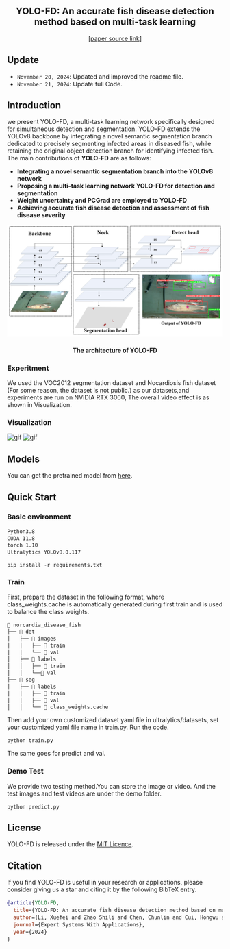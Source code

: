 
<div align="center">
<h2> YOLO-FD: An accurate fish disease detection method based on
multi-task learning </h2>
<div><a href="https://www.sciencedirect.com/science/article/pii/S0957417424019523">[paper source link]</a></div>
</div>

## Update
* `November 20, 2024`: Updated and improved the readme file.
* `November 21, 2024`: Update full Code.

## Introduction
we present YOLO-FD, a multi-task learning network specifically designed for simultaneous detection and segmentation.
YOLO-FD extends the YOLOv8 backbone by integrating a novel semantic segmentation branch dedicated to precisely segmenting infected areas in diseased fish, 
while retaining the original object detection branch for identifying infected fish.
The main contributions of **YOLO-FD**  are as follows:
*	**Integrating a novel semantic segmentation branch into the YOLOv8 network**
*	**Proposing a multi-task learning network YOLO-FD for detection and segmentation**
*	**Weight uncertainty and PCGrad are employed to YOLO-FD**
*	**Achieving accurate fish disease detection and assessment of fish disease severity**

![jpeg](demo/Fig1.jpeg)
<div align="center"> <h4>The architecture of YOLO-FD </h4> </div>

### Experitment
We used the VOC2012 segmentation dataset and Nocardiosis fish dataset (For some reason, the dataset is not public.) 
as our datasets,and experiments are run on NVIDIA RTX 3060, The overall video effect is as shown in Visualization.

### Visualization
![gif](demo/v1.gif) ![gif](demo/v2.gif)

## Models
You can get the pretrained model from <a href="https://github.com/feifei-Lee/YOLO-FD/blob/main/yolo-fd.pt">here</a>.

## Quick Start
### Basic environment
```shell
Python3.8 
CUDA 11.8
torch 1.10
Ultralytics YOLOv8.0.117
```
```shell
pip install -r requirements.txt
```
### Train
First, prepare the dataset in the following format, 
where class_weights.cache is automatically generated during first train and is used to balance the class weights.
```
📁 norcardia_disease_fish  
├── 📁 det  
│   ├── 📁 images  
│   │   ├── 📁 train  
│   │   └── 📁 val  
│   ├── 📁 labels  
│   │   ├── 📁 train  
│   │   └──📁 val  
├── 📁 seg  
│   ├── 📁 labels  
│   │   ├── 📁 train  
│   │   ├── 📁 val  
│   │   └── 📄 class_weights.cache  
```
Then add your own customized dataset yaml file in ultralytics/datasets, set your customized yaml file name in train.py.
Run the code.
```shell
python train.py
```
The same goes for predict and val.

### Demo Test

We provide two testing method.You can store the image or video.
And the test images and test videos are under the demo folder.
```shell
python predict.py
```

## License

YOLO-FD is released under the [MIT Licence](LICENSE).

## Citation
If you find YOLO-FD is useful in your research or applications, please consider giving us a star and citing it by the following BibTeX entry.
```bibtex
@article{YOLO-FD,
  title={YOLO-FD: An accurate fish disease detection method based on multi-task learning},
  author={Li, Xuefei and Zhao Shili and Chen, Chunlin and Cui, Hongwu and Li, Daoliang and Zhao, Ran},
  journal={Expert Systems With Applications},
  year={2024}
}
``` 
